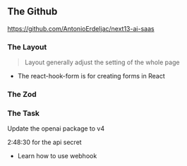 ## The Github

https://github.com/AntonioErdeljac/next13-ai-saas

### The Layout

> Layout generally adjust the setting of the whole page

- The react-hook-form is for creating forms in React

### The Zod

### The Task

Update the openai package to v4

2:48:30 for the api secret

- Learn how to use webhook
